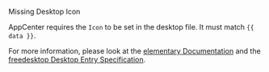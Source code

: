 Missing Desktop Icon

AppCenter requires the `Icon` to be set in the desktop file.
It must match `{{ data }}`.

For more information, please look at the
[elementary Documentation](https://elementary.io/docs/code/getting-started#the-desktop-file) and the
[freedesktop Desktop Entry Specification](https://specifications.freedesktop.org/desktop-entry-spec/desktop-entry-spec-latest.html).
